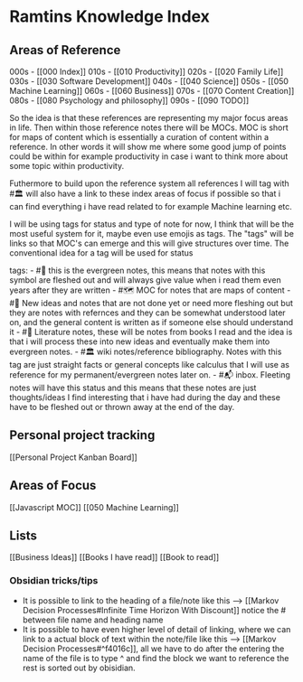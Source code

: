 # Ramtins Knowledge Index


## Areas of Reference
000s - [[000 Index]]
010s - [[010 Productivity]]
020s - [[020 Family Life]]
030s - [[030 Software Development]]
040s - [[040 Science]]
050s - [[050 Machine Learning]]
060s - [[060 Business]]
070s - [[070 Content Creation]]
080s - [[080 Psychology and philosophy]]
090s  - [[090 TODO]]

So the idea is that these references are representing my major focus areas in life. Then within those reference notes there will be MOCs. MOC is short for maps of content which is essentially a curation of content within a reference. In other words it will show me where some good jump of points could be within for example productivity in case i want to think more about some topic within productivity.

Futhermore to build upon the reference system all references I will tag with #🏛  will also have a link to these index areas of focus if possible so that i can find everything i have read related to for example Machine learning etc. 


I will be using tags for status and type of note for now, I think that will be the most useful system for it, maybe even use emojis as tags. The "tags" will be links so that MOC's can emerge and this will give structures over time. The conventional idea for a tag will be used for status

tags: 
	- #🌳 this is the evergreen notes, this means that notes with this symbol are fleshed out and will always give value when i read them even years after they are written
	- #🗺 MOC for notes that are maps of content
	- #🌱 New ideas and notes that are not done yet or need more fleshing out but they are notes with refernces and they can be somewhat understood later on, and the general content is written as if someone else should understand it
	- #📖 Literature notes, these will be notes from books I read and the idea is that i will process these into new ideas and eventually make them into evergreen notes. 
	- #🏛 wiki notes/reference bibliography. Notes with this tag are just straight facts or general concepts like calculus that I will use as reference for my permanent/evergreen notes later on.
	- #📬 inbox. Fleeting notes will have this status and this means that these notes are just thoughts/ideas I find interesting that i have had during the day and these have to be fleshed out or thrown away at the end of the day.
	


## Personal project tracking
[[Personal Project Kanban Board]]

## Areas of Focus
[[Javascript MOC]]
[[050 Machine Learning]]

## Lists
[[Business Ideas]]
[[Books I have read]]
[[Book to read]]

### Obsidian tricks/tips
- It is possible to link to the heading of a file/note like this --> [[Markov Decision Processes#Infinite Time Horizon With Discount]] notice the # between file name and heading name
- It is possible to have even higher level of detail of linking, where we can link to a actual block of text within the note/file like this --> [[Markov Decision Processes#^f4016c]], all we have to do after the entering the name of the file is to type ^ and find the block we want to reference the rest is sorted out by obisidian. 